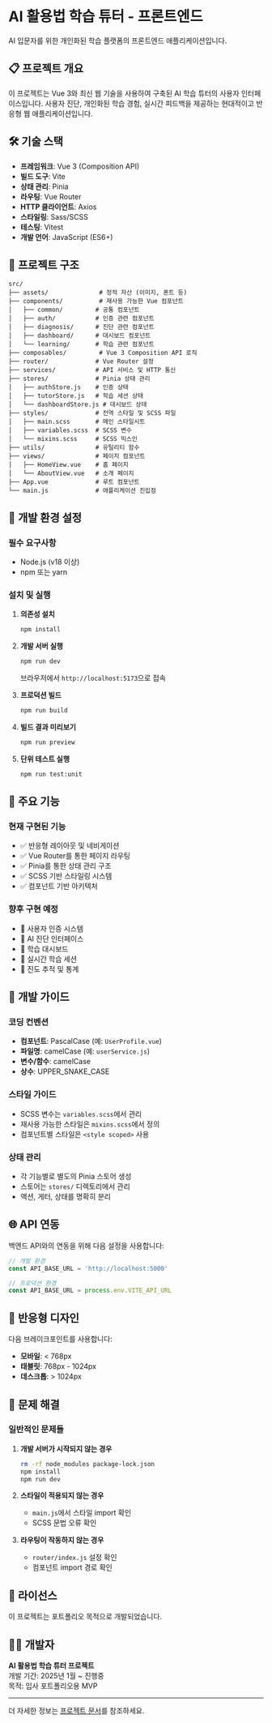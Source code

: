 # AI 활용법 학습 튜터 - 프론트엔드

AI 입문자를 위한 개인화된 학습 플랫폼의 프론트엔드 애플리케이션입니다.

## 📋 프로젝트 개요

이 프로젝트는 Vue 3와 최신 웹 기술을 사용하여 구축된 AI 학습 튜터의 사용자 인터페이스입니다. 사용자 진단, 개인화된 학습 경험, 실시간 피드백을 제공하는 현대적이고 반응형 웹 애플리케이션입니다.

## 🛠 기술 스택

- **프레임워크**: Vue 3 (Composition API)
- **빌드 도구**: Vite
- **상태 관리**: Pinia
- **라우팅**: Vue Router
- **HTTP 클라이언트**: Axios
- **스타일링**: Sass/SCSS
- **테스팅**: Vitest
- **개발 언어**: JavaScript (ES6+)

## 📁 프로젝트 구조

```
src/
├── assets/              # 정적 자산 (이미지, 폰트 등)
├── components/          # 재사용 가능한 Vue 컴포넌트
│   ├── common/         # 공통 컴포넌트
│   ├── auth/           # 인증 관련 컴포넌트
│   ├── diagnosis/      # 진단 관련 컴포넌트
│   ├── dashboard/      # 대시보드 컴포넌트
│   └── learning/       # 학습 관련 컴포넌트
├── composables/         # Vue 3 Composition API 로직
├── router/             # Vue Router 설정
├── services/           # API 서비스 및 HTTP 통신
├── stores/             # Pinia 상태 관리
│   ├── authStore.js    # 인증 상태
│   ├── tutorStore.js   # 학습 세션 상태
│   └── dashboardStore.js # 대시보드 상태
├── styles/             # 전역 스타일 및 SCSS 파일
│   ├── main.scss       # 메인 스타일시트
│   ├── variables.scss  # SCSS 변수
│   └── mixins.scss     # SCSS 믹스인
├── utils/              # 유틸리티 함수
├── views/              # 페이지 컴포넌트
│   ├── HomeView.vue    # 홈 페이지
│   └── AboutView.vue   # 소개 페이지
├── App.vue             # 루트 컴포넌트
└── main.js             # 애플리케이션 진입점
```

## 🚀 개발 환경 설정

### 필수 요구사항

- Node.js (v18 이상)
- npm 또는 yarn

### 설치 및 실행

1. **의존성 설치**
   ```bash
   npm install
   ```

2. **개발 서버 실행**
   ```bash
   npm run dev
   ```
   브라우저에서 `http://localhost:5173`으로 접속

3. **프로덕션 빌드**
   ```bash
   npm run build
   ```

4. **빌드 결과 미리보기**
   ```bash
   npm run preview
   ```

5. **단위 테스트 실행**
   ```bash
   npm run test:unit
   ```

## 🎨 주요 기능

### 현재 구현된 기능
- ✅ 반응형 레이아웃 및 네비게이션
- ✅ Vue Router를 통한 페이지 라우팅
- ✅ Pinia를 통한 상태 관리 구조
- ✅ SCSS 기반 스타일링 시스템
- ✅ 컴포넌트 기반 아키텍처

### 향후 구현 예정
- 🔄 사용자 인증 시스템
- 🔄 AI 진단 인터페이스
- 🔄 학습 대시보드
- 🔄 실시간 학습 세션
- 🔄 진도 추적 및 통계

## 🔧 개발 가이드

### 코딩 컨벤션
- **컴포넌트**: PascalCase (예: `UserProfile.vue`)
- **파일명**: camelCase (예: `userService.js`)
- **변수/함수**: camelCase
- **상수**: UPPER_SNAKE_CASE

### 스타일 가이드
- SCSS 변수는 `variables.scss`에서 관리
- 재사용 가능한 스타일은 `mixins.scss`에서 정의
- 컴포넌트별 스타일은 `<style scoped>` 사용

### 상태 관리
- 각 기능별로 별도의 Pinia 스토어 생성
- 스토어는 `stores/` 디렉토리에서 관리
- 액션, 게터, 상태를 명확히 분리

## 🌐 API 연동

백엔드 API와의 연동을 위해 다음 설정을 사용합니다:

```javascript
// 개발 환경
const API_BASE_URL = 'http://localhost:5000'

// 프로덕션 환경
const API_BASE_URL = process.env.VITE_API_URL
```

## 📱 반응형 디자인

다음 브레이크포인트를 사용합니다:
- **모바일**: < 768px
- **태블릿**: 768px - 1024px
- **데스크톱**: > 1024px

## 🐛 문제 해결

### 일반적인 문제들

1. **개발 서버가 시작되지 않는 경우**
   ```bash
   rm -rf node_modules package-lock.json
   npm install
   npm run dev
   ```

2. **스타일이 적용되지 않는 경우**
   - `main.js`에서 스타일 import 확인
   - SCSS 문법 오류 확인

3. **라우팅이 작동하지 않는 경우**
   - `router/index.js` 설정 확인
   - 컴포넌트 import 경로 확인

## 📄 라이선스

이 프로젝트는 포트폴리오 목적으로 개발되었습니다.

## 👨‍💻 개발자

**AI 활용법 학습 튜터 프로젝트**  
개발 기간: 2025년 1월 ~ 진행중  
목적: 입사 포트폴리오용 MVP

---

더 자세한 정보는 [프로젝트 문서](../docs/)를 참조하세요.